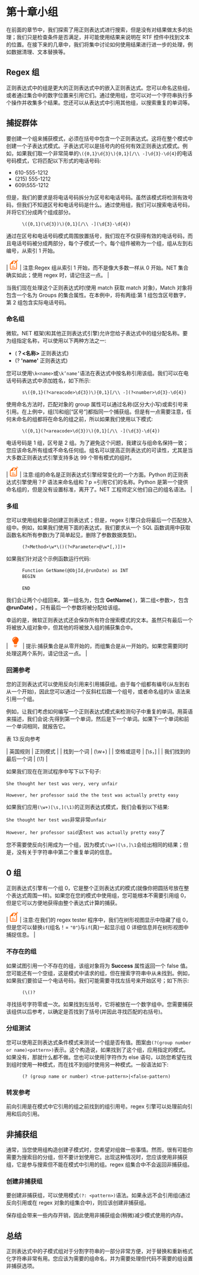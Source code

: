 # 第十章小组

在前面的章节中，我们探索了用正则表达式进行搜索，但是没有对结果做太多的处理；我们只是检查条件是否满足，并可能使用结果来说明在 RTF 控件中找到文本的位置。在接下来的几章中，我们将集中讨论如何使用结果进行进一步的处理，例如数据清理、文本替换等。

## Regex 组

正则表达式中的组是更大的正则表达式中的嵌入正则表达式。您可以命名这些组，或者通过集合中的数字位置来引用它们。通过使用组，您可以对一个字符串执行多个操作并收集多个结果。您还可以从表达式中引用其他组，以搜索重复的单词等。

## 捕捉群体

要创建一个组来捕获模式，必须在括号中包含一个正则表达式。这将在整个模式中创建一个子表达式模式。子表达式可以是括号内的任何有效正则表达式模式。例如，如果我们取一个非常简单的`\({0,1}\d{3}\){0,1}[/\\ -]\d{3}-\d{4}`的电话号码模式，它将匹配以下形式的电话号码:

*   610-555-1212
*   (215) 555-1212
*   609\555-1212

但是，我们的要求是将电话号码拆分为区号和电话号码。虽然该模式将检测有效号码，但我们不知道区号和电话号码是什么。通过使用组，我们可以搜索电话号码，并将它们分成两个组成部分。

```
      \({0,1}(\d{3})\){0,1}[/\\ -](\d{3}-\d{4})

```

通过在区号和电话号码模式周围放置括号，我们现在不仅获得有效的电话号码，而且电话号码被分成两部分，每个子模式一个。每个组件被称为一个组，组从左到右编号，从索引 1 开始。

| ![](img/note.png) | 注意:Regex 组从索引 1 开始，而不是像大多数一样从 0 开始。NET 集合确实如此；使用 regex 时，请记住这一点。 |

当我们现在处理这个正则表达式时(使用 match 获取 match 对象)，Match 对象将包含一个名为 Groups 的集合属性。在本例中，将有两组:第 1 组包含区号数字，第 2 组包含实际电话号码。

### 命名组

微软。NET 框架(和其他正则表达式引擎)允许您给子表达式中的组分配名称。要为组指定名称，可以使用以下两种方法之一:

*   (**？<名称>** 正则表达式)
*   (? **'name'** 正则表达式)

您可以使用`\k<name>`或`\k’name’`语法在表达式中按名称引用该组。我们可以在电话号码表达式中添加姓名，如下所示:

```
      s\({0,1}(?<areacode>\d{3})\){0,1}[/\\ -](?<number>\d{3}-\d{4})

```

使用命名方法时，匹配对象的 group 属性可以通过名称(区分大小写)或索引号来引用。在上例中，组[1]和组[“区号”]都指同一个捕获组。但是有一点需要注意，任何未命名的组都将在命名的组之前，所以如果我们使用以下模式:

```
      \({0,1}(?<areacode>\d{3})\){0,1}[/\\ -](\d{3}-\d{4})

```

电话号码是 1 组，区号是 2 组。为了避免这个问题，我建议与组命名保持一致；您应该命名所有组或不命名任何组。组名可以提高正则表达式的可读性，尤其是当大多数正则表达式引擎支持多达 99 个带有模式的组时。

| ![](img/note.png) | 注意:组的命名是正则表达式引擎经常变化的一个方面。Python 的正则表达式引擎使用？P <name>语法来命名组和？p =引用它们的名称。Python 是第一个提供命名组的，但是没有设置标准，离开了。NET 工程师定义他们自己的组名语法。</name> |

### 多组

您可以使用组和量词创建正则表达式；但是，regex 引擎只会将最后一个匹配放入组中。例如，如果我们使用下面的表达式，我们要求从一个 SQL 函数调用中获取函数名和所有参数(为了简单起见，删除了参数数据类型)。

```
      (?<Method>\w*\()(?<Parameter>@\w*[,)])+

```

如果我们针对这个示例函数运行代码:

```
      Function GetName(@ObjId,@runDate) as INT
      BEGIN

      END

```

我们会让两个小组回来。第一组名为<method>，包含 **GetName(** )，第二组<参数>，包含 **@runDate)** 。只有最后一个参数将被分配给该组。</method>

幸运的是，微软正则表达式还会保存所有符合搜索模式的文本。虽然只有最后一个将被放入组对象中，但其他的将被放入组的捕获集合中。

| ![](img/tip.png) | 提示:捕获集合是从零开始的，而组集合是从一开始的。如果您需要同时处理这两个系列，请记住这一点。 |

### 回溯参考

您的正则表达式可以使用反向引用来引用捕获组。由于每个组都有编号(从左到右从一个开始)，因此您可以通过一个反斜杠后跟一个组号，或者命名组的\k <name>语法来引用一个组。</name>

例如，让我们考虑如何编写一个正则表达式模式来检测句子中重复的单词。用英语来描述，我们会说:先得到第一个单词，然后是下一个单词。如果下一个单词和前一个单词相同，就报告它。

表 13:反向参考

| 英国规则 | 正则模式 |
| 找到一个词 | (\w+) |
| 空格或逗号 | [\s，] |
| 我们找到的最后一个词 | (\1) |

如果我们现在在测试程序中写下以下句子:

`She thought her test was very, very unfair`

`However, her professor said the the test was actually pretty easy`

如果我们应用`(\w+)[\s,](\1)`的正则表达式模式，我们会看到以下结果:

`She thought her test was`非常非常`unfair`

`However, her professor said`该`test was actually pretty easy`了

您不需要使反向引用成为一个组，因为模式`(\w+)[\s,]\1`会给出相同的结果；但是，没有关于字符串中第二个重复单词的信息。

## 0 组

正则表达式引擎有一个组 0，它是整个正则表达式的模式(就像你把圆括号放在整个表达式周围一样)。如果您在您的模式中使用组，您可能根本不需要引用组 0，但是它可以方便地获得由整个表达式计算的捕获。

| ![](img/note.png) | 注意:在我们的 regex tester 程序中，我们在树形视图显示中隐藏了组 0，但是您可以替换`if`(组名！= `"0"`)与`if`(真)一起显示组 0 详细信息并在树形视图中捕捉信息。 |

### 不存在的组

如果试图引用一个不存在的组，该组对象将为 **Success** 属性返回一个 false 值。您可能还有一个空组，这是模式中请求的组，但在搜索字符串中从未找到。例如，如果我们要验证一个电话号码，我们可能需要寻找左括号来开始区号；如下所示:

```
      (\()?

```

寻找括号字符零或一次。如果找到左括号，它将被放在一个数字组中。您需要捕获该组供以后参考，以确定是否找到了括号(并因此寻找匹配的右括号)。

### 分组测试

您可以使用正则表达式条件模式来测试一个组是否有值。图案由`(?(group number or name)<pattern>)`表示。这个构造说，如果找到了这个组，应用指定的模式。如果没有，那就什么都不做。您也可以使用|字符作为 else 语句，以防您希望在找到组时使用一种模式，而在找不到组时使用另一种模式。一般语法如下:

```
      (? (group name or number) <true-pattern>|<false-pattern)

```

### 转发参考

前向引用是在模式中它引用的组之前找到的组引用号。regex 引擎可以处理前向引用和后向引用。

## 非捕获组

通常，当您使用组构造创建子模式时，您希望对组做一些事情。然而，很有可能你需要为搜索目的分组，但不要计划使用它。出现这种情况时，您应该使用非捕获组，它是参与搜索但不能在模式中引用的组。regex 组集合中不会返回非捕获组。

### 创建非捕获组

要创建非捕获组，可以使用模式`(?: <pattern>)`语法。如果永远不会引用组(通过反向引用或在 regex 对象的组集合中)，则应该创建非捕获组。

保存组会带来一些内存开销，因此使用非捕获组会(稍微)减少模式使用的内存。

## 总结

正则表达式中的子模式组对于分割字符串的一部分非常方便，对于替换和重新格式化字符串非常有用。您应该为需要的组命名，并为需要处理但代码不需要的组设置非捕获选项。